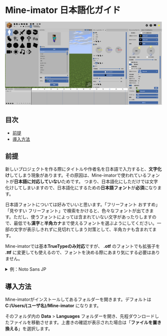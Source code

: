 # Mine-imator 日本語化ガイド
![img1](https://github.com/harujun214/mineimator-jp/raw/main/img/img1.png)
## 目次
* [前提](#前提)
* [導入方法](#導入方法)
## 前提
新しいプロジェクトを作る際にタイトルや作者名を日本語で入力すると、**文字化け**してしまう現象があります。その原因は、Mine-imatorで使われているフォントが**日本語に対応していない**ためです。
つまり、日本語化にしただけでは文字化けしてしまいますので、日本語化にするための**日本語フォント**が**必須**になります。  

日本語フォントについては好みでいいと思います。「フリーフォント おすすめ」「見やすい フリーフォント」で検索をかけると、色々なフォントが出てきます。ただし、使うフォントによっては含まれていない文字があったりしますので、最低でも**漢字**と**半角カナ**まで使えるフォントを選ぶようにしてください。一部の文字が表示しきれずに見切れてしまう対策として、半角カナも含まれてます。

Mine-imatorでは基本**TrueTypeのみ対応**ですが、 **.otf** のフォントでも拡張子を **.ttf** に変更しても使えるので、フォントを決める際にあまり気にする必要はありません。  
<details>
<summary>例：Noto Sans JP</summary>
  
  「 [Noto Sans JP - Google Fonts](https://fonts.google.com/noto/specimen/Noto+Sans+JP) 」にアクセスし、右上にある **Download Family** をクリックします。
  ![nsjp1](https://github.com/harujun214/mineimator-jp/raw/main/img/nsjp1.png)
  ダウンロードできたら、圧縮ファイルをダブルクリックして中に入ってる「 **NotoSansJP-Medium** 」を取り出します。
  ![nsjp2](https://github.com/harujun214/mineimator-jp/raw/main/img/nsjp2.png)
  フォント形式が **otf** になっているので、 **ttf** に変えます。ファイルが使えなくなる可能性がありますと出ますが、「はい」をクリックします。
  ![nsjp3](https://github.com/harujun214/mineimator-jp/raw/main/img/nsjp3.png)
  
</details>

## 導入方法
Mine-imatorがインストールしてあるフォルダーを開きます。デフォルトは **C:/Users/(ユーザ名)/Mine-imator** になります。

そのフォルダ内の **Data** > **Languages** フォルダーを開き、先程ダウンロードしたファイルを移動させます。上書きの確認が表示された場合は「**ファイルを置き換える**」を選択します。
